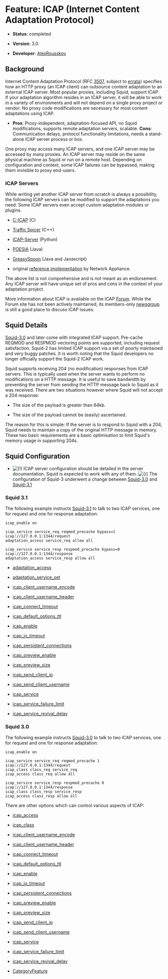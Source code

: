 # Feature: ICAP (Internet Content Adaptation Protocol)

  - **Status**: completed

  - **Version**: 3.0

  - **Developer**:
    [AlexRousskov](https://wiki.squid-cache.org/action/show/Features/ICAP/AlexRousskov#)

## Background

Internet Content Adaptation Protocol (RFC
[3507](http://www.rfc-editor.org/rfc/rfc3507.txt), subject to
[errata](http://www.measurement-factory.com/std/icap/)) specifies how an
HTTP proxy (an ICAP client) can outsource content adaptation to an
external ICAP server. Most popular proxies, including Squid, support
ICAP. If your adaptation algorithm resides in an ICAP server, it will be
able to work in a variety of environments and will not depend on a
single proxy project or vendor. No proxy code modifications are
necessary for most content adaptations using ICAP.

  - **Pros**: Proxy-independent, adaptation-focused API, no Squid
    modifications, supports remote adaptation servers, scalable.
    **Cons**: Communication delays, protocol functionality limitations,
    needs a stand-alone ICAP server process or box.

One proxy may access many ICAP servers, and one ICAP server may be
accessed by many proxies. An ICAP server may reside on the same physical
machine as Squid or run on a remote host. Depending on configuration and
context, some ICAP failures can be bypassed, making them invisible to
proxy end-users.

### ICAP Servers

While writing yet another ICAP server from scratch is always a
possibility, the following ICAP servers can be modified to support the
adaptations you need. Some ICAP servers even accept custom adaptation
modules or plugins.

  - [C-ICAP](http://c-icap.sourceforge.net/) (C)

  - [Traffic Spicer](http://spicer.measurement-factory.com/) (C++)

  - [ICAP-Server](http://icap-server.sourceforge.net) (Python)

  - [POESIA](http://www.poesia-filter.org/) (Java)

  - [GreasySpoon](http://greasyspoon.sourceforge.net/) (Java and
    Javascript)

  - original [reference
    implementation](http://www.icap-forum.org/documents/other/icap-server10.zip)
    by Network Appliance.

The above list is not comprehensive and is not meant as an endorsement.
Any ICAP server will have unique set of pros and cons in the context of
your adaptation project.

More information about ICAP is available on the ICAP
[Forum](http://www.icap-forum.org/). While the Forum site has not been
actively maintained, its members-only
[newsgroup](http://www.icap-forum.org/chat/) is still a good place to
discuss ICAP issues.

## Squid Details

[Squid-3.0](https://wiki.squid-cache.org/action/show/Features/ICAP/Squid-3.0#)
and later come with integrated ICAP support. Pre-cache REQMOD and
RESPMOD vectoring points are supported, including request satisfaction.
Squid-2 has limited ICAP support via a set of poorly maintained and very
buggy patches. It is worth noting that the Squid developers no longer
officially support the Squid-2 ICAP work.

Squid supports receiving 204 (no modification) responses from ICAP
servers. This is typically used when the server wants to perform no
modifications on a HTTP message. It is useful to save bandwidth by
preventing the server from sending the HTTP message back to Squid as it
was received. There are two situations however where Squid will not
accept a 204 response:

  - The size of the payload is greater than 64kb.

  - The size of the payload cannot be (easily) ascertained.

The reason for this is simple: If the server is to respond to Squid with
a 204, Squid needs to maintain a copy of the original HTTP message in
memory. These two basic requirements are a basic optimisation to limit
Squid's memory usage in supporting 204s.

## Squid Configuration

  - ![(\!)](https://wiki.squid-cache.org/wiki/squidtheme/img/idea.png)
    ICAP server configuration should be detailed in the server
    documentation. Squid is expected to work with any of them.
    ![{i}](https://wiki.squid-cache.org/wiki/squidtheme/img/icon-info.png)
    The configuration of Squid-3 underwent a change between
    [Squid-3.0](https://wiki.squid-cache.org/action/show/Features/ICAP/Squid-3.0#)
    and
    [Squid-3.1](https://wiki.squid-cache.org/action/show/Features/ICAP/Squid-3.1#)

### Squid 3.1

The following example instructs
[Squid-3.1](https://wiki.squid-cache.org/action/show/Features/ICAP/Squid-3.1#)
to talk to two ICAP services, one for request and one for response
adaptation:

    icap_enable on
    
    icap_service service_req reqmod_precache bypass=1 icap://127.0.0.1:1344/request
    adaptation_access service_req allow all
    
    icap_service service_resp respmod_precache bypass=0 icap://127.0.0.1:1344/response
    adaptation_access service_resp allow all

  - [adaptation\_access](http://www.squid-cache.org/Doc/config/adaptation_access#)

  - [adaptation\_service\_set](http://www.squid-cache.org/Doc/config/adaptation_service_set#)

  - [icap\_client\_username\_encode](http://www.squid-cache.org/Doc/config/icap_client_username_encode#)

  - [icap\_client\_username\_header](http://www.squid-cache.org/Doc/config/icap_client_username_header#)

  - [icap\_connect\_timeout](http://www.squid-cache.org/Doc/config/icap_connect_timeout#)

  - [icap\_default\_options\_ttl](http://www.squid-cache.org/Doc/config/icap_default_options_ttl#)

  - [icap\_enable](http://www.squid-cache.org/Doc/config/icap_enable#)

  - [icap\_io\_timeout](http://www.squid-cache.org/Doc/config/icap_io_timeout#)

  - [icap\_persistent\_connections](http://www.squid-cache.org/Doc/config/icap_persistent_connections#)

  - [icap\_preview\_enable](http://www.squid-cache.org/Doc/config/icap_preview_enable#)

  - [icap\_preview\_size](http://www.squid-cache.org/Doc/config/icap_preview_size#)

  - [icap\_send\_client\_ip](http://www.squid-cache.org/Doc/config/icap_send_client_ip#)

  - [icap\_send\_client\_username](http://www.squid-cache.org/Doc/config/icap_send_client_username#)

  - [icap\_service](http://www.squid-cache.org/Doc/config/icap_service#)

  - [icap\_service\_failure\_limit](http://www.squid-cache.org/Doc/config/icap_service_failure_limit#)

  - [icap\_service\_revival\_delay](http://www.squid-cache.org/Doc/config/icap_service_revival_delay#)

### Squid 3.0

The following example instructs
[Squid-3.0](https://wiki.squid-cache.org/action/show/Features/ICAP/Squid-3.0#)
to talk to two ICAP services, one for request and one for response
adaptation:

    icap_enable on
    
    icap_service service_req reqmod_precache 1 icap://127.0.0.1:1344/request
    icap_class class_req service_req
    icap_access class_req allow all
    
    icap_service service_resp respmod_precache 0 icap://127.0.0.1:1344/response
    icap_class class_resp service_resp
    icap_access class_resp allow all

There are other options which can control various aspects of ICAP:

  - [icap\_access](http://www.squid-cache.org/Doc/config/icap_access#)

  - [icap\_class](http://www.squid-cache.org/Doc/config/icap_class#)

  - [icap\_client\_username\_encode](http://www.squid-cache.org/Doc/config/icap_client_username_encode#)

  - [icap\_client\_username\_header](http://www.squid-cache.org/Doc/config/icap_client_username_header#)

  - [icap\_connect\_timeout](http://www.squid-cache.org/Doc/config/icap_connect_timeout#)

  - [icap\_default\_options\_ttl](http://www.squid-cache.org/Doc/config/icap_default_options_ttl#)

  - [icap\_enable](http://www.squid-cache.org/Doc/config/icap_enable#)

  - [icap\_io\_timeout](http://www.squid-cache.org/Doc/config/icap_io_timeout#)

  - [icap\_persistent\_connections](http://www.squid-cache.org/Doc/config/icap_persistent_connections#)

  - [icap\_preview\_enable](http://www.squid-cache.org/Doc/config/icap_preview_enable#)

  - [icap\_preview\_size](http://www.squid-cache.org/Doc/config/icap_preview_size#)

  - [icap\_send\_client\_ip](http://www.squid-cache.org/Doc/config/icap_send_client_ip#)

  - [icap\_send\_client\_username](http://www.squid-cache.org/Doc/config/icap_send_client_username#)

  - [icap\_service](http://www.squid-cache.org/Doc/config/icap_service#)

  - [icap\_service\_failure\_limit](http://www.squid-cache.org/Doc/config/icap_service_failure_limit#)

  - [icap\_service\_revival\_delay](http://www.squid-cache.org/Doc/config/icap_service_revival_delay#)

<!-- end list -->

  - [CategoryFeature](https://wiki.squid-cache.org/action/show/Features/ICAP/CategoryFeature#)
